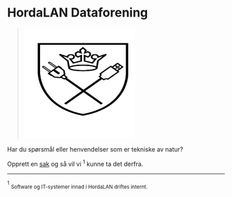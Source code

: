 # HordaLAN Dataforening

> <img src="./i/hordalan-logo.svg" width="256" height="256">

Har du spørsmål eller henvendelser som er tekniske av natur?

Opprett en [sak](https://github.com/HordaLAN/henvendelser/issues/new) og så vil vi <sup>1</sup> kunne ta det derfra.

---

<sup>1</sup> <sub>Software og IT-systemer innad i HordaLAN driftes internt.
